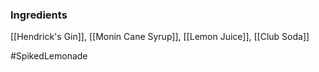 ### Ingredients

[[Hendrick's Gin]], [[Monin Cane Syrup]], [[Lemon Juice]], [[Club Soda]]

#SpikedLemonade 